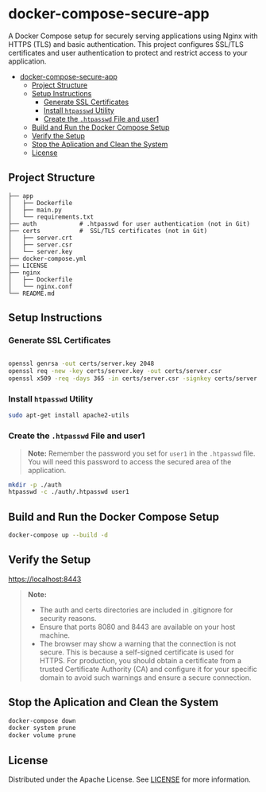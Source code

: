 # docker-compose-secure-app

A Docker Compose setup for securely serving applications using Nginx with HTTPS (TLS) and basic authentication. This project configures SSL/TLS certificates and user authentication to protect and restrict access to your application.
- [docker-compose-secure-app](#docker-compose-secure-app)
  - [Project Structure](#project-structure)
  - [Setup Instructions](#setup-instructions)
    - [Generate SSL Certificates](#generate-ssl-certificates)
    - [Install `htpasswd` Utility](#install-htpasswd-utility)
    - [Create the `.htpasswd` File and user1](#create-the-htpasswd-file-and-user1)
  - [Build and Run the Docker Compose Setup](#build-and-run-the-docker-compose-setup)
  - [Verify the Setup](#verify-the-setup)
  - [Stop the Aplication and Clean the System](#stop-the-aplication-and-clean-the-system)
  - [License](#license)


## Project Structure

```plaintext
├── app
│   ├── Dockerfile
│   ├── main.py
│   └── requirements.txt
├── auth            # .htpasswd for user authentication (not in Git)
├── certs           #  SSL/TLS certificates (not in Git)
│   ├── server.crt
│   ├── server.csr
│   └── server.key
├── docker-compose.yml
├── LICENSE
├── nginx
│   ├── Dockerfile
│   └── nginx.conf
└── README.md
```

## Setup Instructions
### Generate SSL Certificates

```sh

openssl genrsa -out certs/server.key 2048
openssl req -new -key certs/server.key -out certs/server.csr
openssl x509 -req -days 365 -in certs/server.csr -signkey certs/server.key -out certs/server.crt
```

### Install `htpasswd` Utility

```sh
sudo apt-get install apache2-utils
```

### Create the `.htpasswd` File and user1

>**Note:** Remember the password you set for `user1` in the `.htpasswd` file. You will need this password to access the secured area of the application.

```sh
mkdir -p ./auth
htpasswd -c ./auth/.htpasswd user1
```

## Build and Run the Docker Compose Setup


```sh
docker-compose up --build -d
```

## Verify the Setup

[https://localhost:8443](https://localhost:8443)

>**Note:** 
>- The auth and certs directories are included in .gitignore for security reasons.
>- Ensure that ports 8080 and 8443 are available on your host machine.
>- The browser may show a warning that the connection is not secure. This is because a self-signed certificate is used for HTTPS. For production, you should obtain a certificate from a trusted Certificate Authority (CA) and configure it for your specific domain to avoid such warnings and ensure a secure connection.

## Stop the Aplication and Clean the System

```sh
docker-compose down
docker system prune
docker volume prune
```
## License

Distributed under the Apache License. See [LICENSE](LICENSE) for more information.
